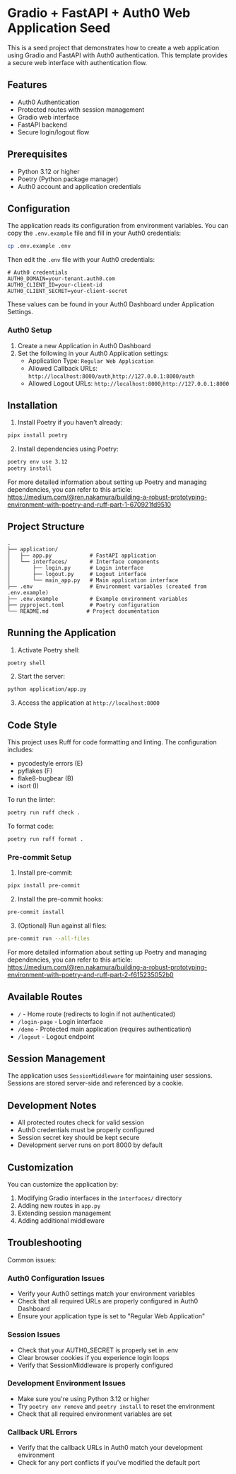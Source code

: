 # Gradio + FastAPI + Auth0 Web Application Seed

This is a seed project that demonstrates how to create a web application using Gradio and FastAPI with Auth0 authentication. This template provides a secure web interface with authentication flow.

## Features

- Auth0 Authentication
- Protected routes with session management
- Gradio web interface
- FastAPI backend
- Secure login/logout flow

## Prerequisites

- Python 3.12 or higher
- Poetry (Python package manager)
- Auth0 account and application credentials

## Configuration

The application reads its configuration from environment variables. You can copy the `.env.example` file and fill in your Auth0 credentials:

```bash
cp .env.example .env
```

Then edit the `.env` file with your Auth0 credentials:

```env
# Auth0 credentials
AUTH0_DOMAIN=your-tenant.auth0.com
AUTH0_CLIENT_ID=your-client-id
AUTH0_CLIENT_SECRET=your-client-secret
```

These values can be found in your Auth0 Dashboard under Application Settings.

### Auth0 Setup

1. Create a new Application in Auth0 Dashboard
2. Set the following in your Auth0 Application settings:
   - Application Type: `Regular Web Application`
   - Allowed Callback URLs: `http://localhost:8000/auth`,`http://127.0.0.1:8000/auth`
   - Allowed Logout URLs: `http://localhost:8000`,`http://127.0.0.1:8000`

## Installation

1. Install Poetry if you haven't already:
```bash
pipx install poetry
```

2. Install dependencies using Poetry:
```bash
poetry env use 3.12
poetry install
```

For more detailed information about setting up Poetry and managing dependencies, you can refer to this article:
https://medium.com/@ren.nakamura/building-a-robust-prototyping-environment-with-poetry-and-ruff-part-1-670921fd9510

## Project Structure

```
.
├── application/
│   ├── app.py            # FastAPI application
│   └── interfaces/       # Interface components
│       ├── login.py      # Login interface
│       ├── logout.py     # Logout interface
│       └── main_app.py   # Main application interface
├── .env                  # Environment variables (created from .env.example)
├── .env.example          # Example environment variables
├── pyproject.toml        # Poetry configuration
└── README.md            # Project documentation
```

## Running the Application

1. Activate Poetry shell:
```bash
poetry shell
```

2. Start the server:
```bash
python application/app.py
```

3. Access the application at `http://localhost:8000`

## Code Style

This project uses Ruff for code formatting and linting. The configuration includes:
- pycodestyle errors (E)
- pyflakes (F)
- flake8-bugbear (B)
- isort (I)

To run the linter:
```bash
poetry run ruff check .
```

To format code:
```bash
poetry run ruff format .
```

### Pre-commit Setup

1. Install pre-commit:
```bash
pipx install pre-commit
```

2. Install the pre-commit hooks:
```bash
pre-commit install
```

3. (Optional) Run against all files:
```bash
pre-commit run --all-files
```

For more detailed information about setting up Poetry and managing dependencies, you can refer to this article:
https://medium.com/@ren.nakamura/building-a-robust-prototyping-environment-with-poetry-and-ruff-part-2-f615235052b0

## Available Routes

- `/` - Home route (redirects to login if not authenticated)
- `/login-page` - Login interface
- `/demo` - Protected main application (requires authentication)
- `/logout` - Logout endpoint

## Session Management

The application uses `SessionMiddleware` for maintaining user sessions. Sessions are stored server-side and referenced by a cookie.

## Development Notes

- All protected routes check for valid session
- Auth0 credentials must be properly configured
- Session secret key should be kept secure
- Development server runs on port 8000 by default

## Customization

You can customize the application by:
1. Modifying Gradio interfaces in the `interfaces/` directory
2. Adding new routes in `app.py`
3. Extending session management
4. Adding additional middleware

## Troubleshooting

Common issues:

### Auth0 Configuration Issues
- Verify your Auth0 settings match your environment variables
- Check that all required URLs are properly configured in Auth0 Dashboard
- Ensure your application type is set to "Regular Web Application"

### Session Issues
- Check that your AUTH0_SECRET is properly set in .env
- Clear browser cookies if you experience login loops
- Verify that SessionMiddleware is properly configured

### Development Environment Issues
- Make sure you're using Python 3.12 or higher
- Try `poetry env remove` and `poetry install` to reset the environment
- Check that all required environment variables are set

### Callback URL Errors
- Verify that the callback URLs in Auth0 match your development environment
- Check for any port conflicts if you've modified the default port
